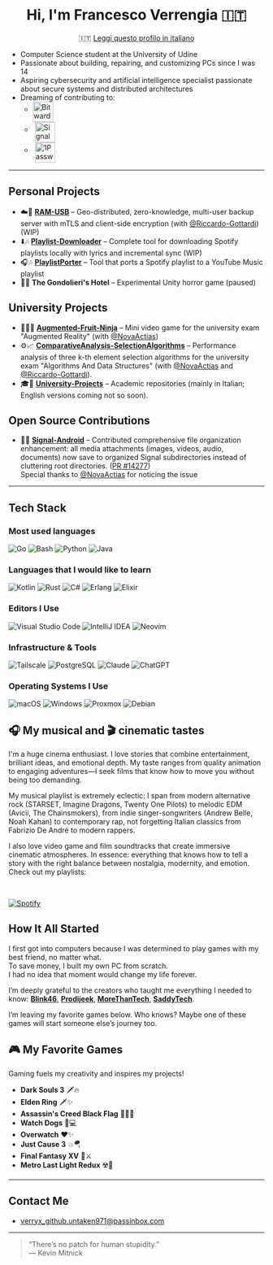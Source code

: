 <div align="center">

# Hi, I'm Francesco Verrengia 🇮🇹
🇮🇹 [Leggi questo profilo in italiano](./README.it.md)

</div>


- Computer Science student at the University of Udine
- Passionate about building, repairing, and customizing PCs since I was 14
- Aspiring cybersecurity and artificial intelligence specialist passionate about secure systems and distributed architectures
- Dreaming of contributing to:
  - [<img src="https://upload.wikimedia.org/wikipedia/commons/c/cc/Bitwarden_logo.svg" height="40" alt="Bitwarden logo" align="middle" />](https://github.com/bitwarden)
  - &nbsp;[<img src="https://upload.wikimedia.org/wikipedia/commons/8/8d/Signal-Logo.svg" height="40" alt="Signal logo" align="middle" />](https://github.com/signalapp)
  - &nbsp;[<img src="https://1password.com/img/logo-v1.svg" height="40" alt="1Password logo" align="middle" />](https://github.com/1password)



---

## Personal Projects

- ☁️🔐 [**RAM-USB**](https://github.com/Verryx-02/RAM-USB) – Geo-distributed, zero-knowledge, multi-user backup server with mTLS and client-side encryption (with [@Riccardo-Gottardi](https://github.com/Riccardo-Gottardi)) (WIP)
- ⬇️🎶 [**Playlist-Downloader**](https://github.com/Verryx-02/playlist-downloader) – Complete tool for downloading Spotify playlists locally with lyrics and incremental sync (WIP)
- 🎧🎶 [**PlaylistPorter**](https://github.com/Verryx-02/PlaylistPorter) – Tool that ports a Spotify playlist to a YouTube Music playlist
- 🏨🥩 **The Gondolieri's Hotel** – Experimental Unity horror game (paused)

## University Projects  

- 🍎🥷🏻 [**Augmented-Fruit-Ninja**](https://github.com/NovaActias/Augmented-Fruit-Ninja) – Mini video game for the university exam "Augmented Reality" (with [@NovaActias](https://github.com/NovaActias))
- ⚙️📈 [**ComparativeAnalysis-SelectionAlgorithms**](https://github.com/NovaActias/ComparativeAnalysis-SelectionAlgorithms) – Performance analysis of three k-th element selection algorithms for the university exam "Algorithms And Data Structures" (with [@NovaActias](https://github.com/NovaActias) and [@Riccardo-Gottardi](https://github.com/Riccardo-Gottardi)).
- 🎓🏫 [**University-Projects**](https://github.com/Verryx-02/University-Projects) – Academic repositories (mainly in Italian; English versions coming not so soon).

## Open Source Contributions
- 📱🔐 [**Signal-Android**](https://github.com/signalapp/Signal-Android) – Contributed comprehensive file organization enhancement: all media attachments (images, videos, audio, documents) now save to organized Signal subdirectories instead of cluttering root directories. ([PR #14277](https://github.com/signalapp/Signal-Android/pull/14277))  
Special thanks to [@NovaActias](https://github.com/NovaActias) for noticing the issue 

---

## Tech Stack
### Most used languages
![Go](https://img.shields.io/badge/Go-00ADD8?style=for-the-badge&logo=go&logoColor=white)
![Bash](https://img.shields.io/badge/Bash-4EAA25?style=for-the-badge&logo=gnu-bash&logoColor=white)
![Python](https://img.shields.io/badge/Python-3776AB?style=for-the-badge&logo=python&logoColor=white)
![Java](https://img.shields.io/badge/Java-007396?style=for-the-badge&logo=java&logoColor=white)

### Languages that I would like to learn
![Kotlin](https://img.shields.io/badge/Kotlin-7F52FF?style=for-the-badge&logo=kotlin&logoColor=white)
![Rust](https://img.shields.io/badge/Rust-000000?style=for-the-badge&logo=rust&logoColor=white)
![C#](https://img.shields.io/badge/C%23-239120?style=for-the-badge&logo=c-sharp&logoColor=white)
![Erlang](https://img.shields.io/badge/Erlang-A90533?style=for-the-badge&logo=erlang&logoColor=white)
![Elixir](https://img.shields.io/badge/Elixir-4B275F?style=for-the-badge&logo=elixir&logoColor=white)


### Editors I Use
![Visual Studio Code](https://img.shields.io/badge/VS%20Code-007ACC?style=for-the-badge&logo=visual-studio-code&logoColor=white)
![IntelliJ IDEA](https://img.shields.io/badge/IntelliJ-000000?style=for-the-badge&logo=intellij-idea&logoColor=white)
![Neovim](https://img.shields.io/badge/Neovim-57A143?style=for-the-badge&logo=neovim&logoColor=white)

### Infrastructure & Tools  
![Tailscale](https://img.shields.io/badge/Tailscale-0043CE?style=for-the-badge&logo=tailscale&logoColor=white)
![PostgreSQL](https://img.shields.io/badge/PostgreSQL-336791?style=for-the-badge&logo=postgresql&logoColor=white)
![Claude](https://img.shields.io/badge/Claude-da7756?style=for-the-badge&logo=anthropic&logoColor=white)
![ChatGPT](https://img.shields.io/badge/ChatGPT-222222?style=for-the-badge&logo=openai&logoColor=white)


### Operating Systems I Use  
![macOS](https://img.shields.io/badge/macOS-000000?style=for-the-badge&logo=apple&logoColor=white)
![Windows](https://img.shields.io/badge/Windows-0078D6?style=for-the-badge&logo=windows&logoColor=white)
![Proxmox](https://img.shields.io/badge/Proxmox-000000?style=for-the-badge&logo=proxmox&logoColor=white)
![Debian](https://img.shields.io/badge/Debian-A81D33?style=for-the-badge&logo=debian&logoColor=white)



## 🎧 My musical and 🎬 cinematic tastes
I'm a huge cinema enthusiast. I love stories that combine entertainment, brilliant ideas, and emotional depth. My taste ranges from quality animation to engaging adventures—I seek films that know how to move you without being too demanding. 

My musical playlist is extremely eclectic: I span from modern alternative rock (STARSET, Imagine Dragons, Twenty One Pilots) to melodic EDM (Avicii, The Chainsmokers), from indie singer-songwriters (Andrew Belle, Noah Kahan) to contemporary rap, not forgetting Italian classics from Fabrizio De André to modern rappers.  

I also love video game and film soundtracks that create immersive cinematic atmospheres.
In essence: everything that knows how to tell a story with the right balance between nostalgia, modernity, and emotion.  
Check out my playlists:

<br>

[![Spotify](https://img.shields.io/badge/Spotify-🎵-1DB954?style=for-the-badge&logo=spotify&logoColor=white)](https://open.spotify.com/user/francescoverrengia62442)


## How It All Started
I first got into computers because I was determined to play games with my best friend, no matter what.  
To save money, I built my own PC from scratch.  
I had no idea that moment would change my life forever.  

I’m deeply grateful to the creators who taught me everything I needed to know:
[**Blink46**](https://www.youtube.com/@Blink46yt), [**Prodijeek**](https://www.youtube.com/@Prodigeek), [**MoreThanTech**](https://www.youtube.com/@MoreThanTech), [**SaddyTech**](https://www.youtube.com/@SaddyTech).

I’m leaving my favorite games below. Who knows? Maybe one of these games will start someone else’s journey too.


## 🎮 My Favorite Games
Gaming fuels my creativity and inspires my projects!

- **Dark Souls 3** 🗡️🔥
- **Elden Ring** 🗡✨
- **Assassin's Creed Black Flag** 🏴‍☠️⛵
- **Watch Dogs** 📱💻
- **Overwatch** ❤️✨
- **Just Cause 3** 💥🪂
- **Final Fantasy XV** 👑⚔️
- **Metro Last Light Redux** ☢️🌆

---

## Contact Me

- verryx_github.untaken971@passinbox.com

---

> “There’s no patch for human stupidity.”  
> — Kevin Mitnick
